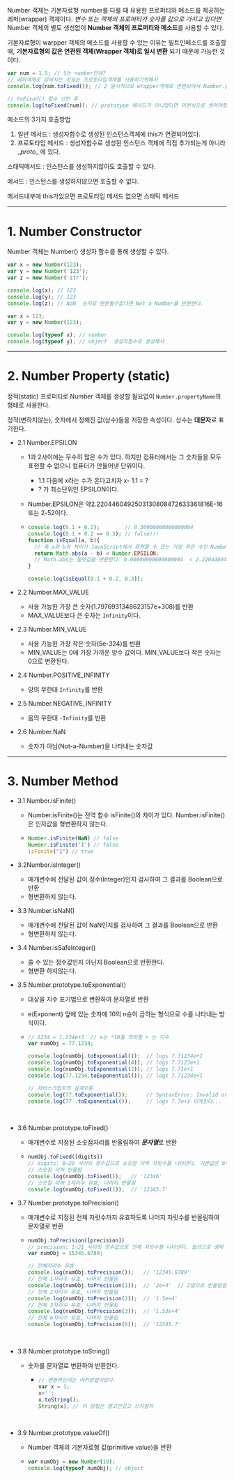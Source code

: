 Number 객체는 기본자료형 number를 다룰 때 유용한 프로퍼티와 메소드를 제공하는 레퍼(wrapper) 객체이다. *변수 또는 객체의 프로퍼티가 숫자를 값으로 가지고 있다면* Number 객체의 별도 생성없이 **Number 객체의 프로퍼티와 메소드**를 사용할 수 있다.

기본자료형이 warpper 객체의 메소드를 사용할 수 있는 이유는 빌트인메소드를 호출할때, **기본자료형의 값은 연관된 객체(Wrapper 객체)로 일시 변환** 되기 때문에 가능한 것이다.

```js
var num = 1.5; // 5는 number인데?
// 레퍼객체로 감싸지는 이유는 프로토타입객체를 사용하기위해서
console.log(num.toFixed()); // 2 일시적으로 wrapper객체로 변환되어서 Number.prototype.toFixed()가 가능해진것

// toFixed() 함수 선언 후 
console.log(toFixed(num)); // prototype 메서드가 아니였다면 이런식으로 썻어야했다.
```



메소드의 3가지 호출방법

1. 일반 메서드 : 생성자함수로 생성된 인스턴스객체에 this가 연결되어있다. 
2. 프로토타입 메서드 :  생성자함수로 생성된 인스턴스 객체에 직접 추가되는게 아니라 \__proto__ 에 있다.





스태틱메서드 : 인스턴스를 생성하지않아도 호출할 수 있다.

메서드 : 인스턴스를 생성하지않으면 호출할 수 없다.

메서드내부에 this가있으면 프로토타입 메서드 없으면 스태틱 메서드



---

# 1. Number Constructor

Number 객체는 Number() 생성자 함수를 통해 생성할 수 있다.

```js
var x = new Number(123);
var y = new Number('123');
var z = new Number('str');

console.log(x); // 123
console.log(y); // 123
console.log(z); // NaN  숫자로 변환될수없다면 Not a Number를 반환한다.

var x = 123;
var y = new Number(123);

console.log(typeof x); // number
console.log(typeof y); // object  생성자함수로 생성해서
```



---

# 2. Number Property (static)

정적(static) 프로퍼티로 Number 객체를 생성할 필요없이 `Number.propertyName`의 형태로 사용한다.

정적(변하지않는), 숫자에서 정해진 값(상수)들을 저장한 속성이다. 상수는 **대문자**로 표기한다.

  - 2.1 Number.EPSILON

      - 1과 2사이에는 무수히 많은 수가 있다. 하지만 컴퓨터에서는 그 숫자들을 모두 표현할 수 없으니 컴퓨터가 만들어낸 단위이다.

          - 1.1 다음에 x라는 수가 온다고치자   x- 1.1 = ?   
          - ? 가 최소단위인 EPSILON이다.

      - Number.EPSILON은 약2.2204460492503130808472633361816E-16 또는 2-52이다.

      - ```js
        console.log(0.1 + 0.2);        // 0.30000000000000004
        console.log(0.1 + 0.2 == 0.3); // false!!!
        function isEqual(a, b){
          // 즉 a와 b의 차이가 JavaScript에서 표현할 수 있는 가장 작은 수인 Number.EPSILON보다 작으면 같은 수로 인정할 수 있다.
          return Math.abs(a - b) < Number.EPSILON;
          // Math.abs는 절댓값을 반환한다. 0.00000000000000004  < 2.2204460492503130808472633361816E-16
        }

        console.log(isEqual(0.1 + 0.2, 0.3));
        ```

  - 2.2 Number.MAX_VALUE

      - 사용 가능한 가장 큰 숫자(1.7976931348623157e+308)를 반환
      - MAX_VALUE보다 큰 숫자는 `Infinity`이다.

  - 2.3 Number.MIN_VALUE

      - 사용 가능한 가장 작은 숫자(5e-324)를 반환
      - MIN_VALUE는 0에 가장 가까운 양수 값이다. MIN_VALUE보다 작은 숫자는 0으로 변환된다.

  - 2.4 Number.POSITIVE_INFINITY

      - 양의 무한대 `Infinity`를 반환

  - 2.5 Number.NEGATIVE_INFINITY

      - 음의 무한대 `-Infinity`를 반환

  - 2.6 Number.NaN

      - 숫자가 아님(Not-a-Number)을 나타내는 숫자값





---

# 3. Number Method
  - 3.1 Number.isFinite()

      - Number.isFinite()는 전역 함수 isFinite()와 차이가 있다. Number.isFinite()은 인자값을 형변환하지 않는다.

      - ```js
        Number.isFinite(NaN) // false
        Number.isFinite('1') // false
        isFinite("1") // true
        ```

- 3.2Number.isInteger()

  - 매개변수에 전달된 값이 정수(Integer)인지 검사하여 그 결과를 Boolean으로 반환
  - 형변환하지 않는다.

- 3.3 Number.isNaN()

  - 매개변수에 전달된 값이 NaN인지를 검사하여 그 결과를 Boolean으로 반환
  - 형변환하지 않는다.

- 3.4 Number.isSafeInteger()

  - 쓸 수 있는 정수값인지 아닌지 Boolean으로 반환한다.
  - 형변환 하지않는다.

- 3.5 Number.prototype.toExponential()

  - 대상을 지수 표기법으로 변환하여 문자열로 반환

  -  e(Exponent) 앞에 있는 숫자에 10의 n승이 곱하는 형식으로 수를 나타내는 방식이다.

  - ```js
    // 1234 = 1.234e+3  // e는 *10을 의미함 + 는 지수
    var numObj = 77.1234;

    console.log(numObj.toExponential());  // logs 7.71234e+1
    console.log(numObj.toExponential(4)); // logs 7.7123e+1
    console.log(numObj.toExponential(2)); // logs 7.71e+1
    console.log(77.1234.toExponential()); // logs 7.71234e+1

    // 자바스크립트의 설계오류
    console.log(77.toExponential());      // SyntaxError: Invalid or unexpected token  이게 안되고
    console.log(77 .toExponential());     // logs 7.7e+1 이게된다...
    ```

  ​

- 3.6 Number.prototype.toFixed()

  - 매개변수로 지정된 소숫점자리를 반올림하여 ***문자열***로 반환

  - ```js
    numObj.toFixed([digits])
    // digits: 0~20 사이의 정수값으로 소숫점 이하 자릿수를 나타낸다. 기본값은 0이며 옵션으로 생략 가능하다.
    // 소숫점 이하 반올림
    console.log(numObj.toFixed());   // '12346'
    // 소숫점 이하 1자리수 유효, 나머지 반올림
    console.log(numObj.toFixed(1));  // '12345.7'
    ```

- 3.7 Number.prototype.toPrecision()

  - 매개변수로 지정된 전체 자릿수까지 유효하도록 나머지 자릿수를 반올림하여 문자열로 반환

  - ```js
    numObj.toPrecision([precision])
    // precision: 1~21 사이의 정수값으로 전체 자릿수를 나타낸다. 옵션으로 생략 가능하다.
    var numObj = 15345.6789;

    // 전체자리수 유효
    console.log(numObj.toPrecision());   // '12345.6789'
    // 전체 1자리수 유효, 나머지 반올림
    console.log(numObj.toPrecision(1));  // '2e+4'  // 2밑으로 반올림됨
    // 전체 2자리수 유효, 나머지 반올림
    console.log(numObj.toPrecision(2));  // '1.5e+4'
    // 전체 3자리수 유효, 나머지 반올림
    console.log(numObj.toPrecision(3));  // '1.53e+4'
    // 전체 6자리수 유효, 나머지 반올림
    console.log(numObj.toPrecision(6));  // '12345.7'
    ```

    ​

- 3.8 Number.prototype.toString()

  - 숫자를 문자열로 변환하여 반환한다.

    - ```js
      // 변환하는데는 여러방법이있다.
      var x = 1;
      x+'';
      x.toString();
      String(x); // 이 방법은 알고만있고 쓰지말자
      ```

      ​

- 3.9 Number.prototype.valueOf()

  - Number 객체의 기본자료형 값(primitive value)을 반환

  - ```js
    var numObj = new Number(10);
    console.log(typeof numObj); // object
    ```